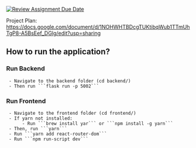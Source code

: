 [![Review Assignment Due Date](https://classroom.github.com/assets/deadline-readme-button-24ddc0f5d75046c5622901739e7c5dd533143b0c8e959d652212380cedb1ea36.svg)](https://classroom.github.com/a/3e23_jye)

Project Plan:
https://docs.google.com/document/d/1NOHWHTBDcgTUKtibqWub1TTmUhTgP8-A5BsEef_DGlg/edit?usp=sharing

## How to run the application?
### Run Backend 
     - Navigate to the backend folder (cd backend/)
     - Then run ```flask run -p 5002```
### Run Frontend 
     - Navigate to the frontend folder (cd frontend/)
     - If yarn not installed:
          - Run ```brew install yar``` or ```npm install -g yarn```
     - Then, run ```yarn```
     - Run ```yarn add react-router-dom```
     - Run ```npm run-script dev```
